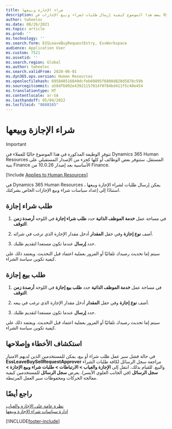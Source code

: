 ```yaml
---
title: شراء الإجازة وبيعها
description: يصف هذا الموضوع كيفية إرسال طلبات لشراء وبيع الإجازات في Dynamics 365 Human Resources.
author: twheeloc
ms.date: 08/26/2021
ms.topic: article
ms.prod: ''
ms.technology: ''
ms.search.form: ESSLeaveBuyRequestEntry, EssWorkspace
audience: Application User
ms.custom: 7521
ms.assetid: ''
ms.search.region: Global
ms.author: twheeloc
ms.search.validFrom: 2020-06-01
ms.dyn365.ops.version: Human Resources
ms.openlocfilehash: 695840516849dcfeb69895f6808d828d5878c59b
ms.sourcegitcommit: a58dfb892e43921157014f0784bd411f5c40e454
ms.translationtype: HT
ms.contentlocale: ar-SA
ms.lasthandoff: 05/04/2022
ms.locfileid: "8688165"
---
```

# <a name="buy-and-sell-leave"></a>شراء الإجازة وبيعها


>[!Important]
>تتوفر الوظيفة المذكورة في هذا الموضوع حاليًا للعملاء في Dynamics 365 Human Resources المستقل. ستتوفر بعض الوظائف أو كلها كجزء من الإصدار المستقبلي على بنية Finance الأساسية بعد إصدار 10.0.26 من Finance.

[!include [Applies to Human Resources](../includes/applies-to-hr.md)]

في Dynamics 365 Human Resources ، يمكن إرسال طلبات لشراء الإجازة وبيعها استنادًا إلى إعداد سياسات شراء وبيع الإجازات الخاص بشركتك.  

## <a name="request-to-buy-leave"></a>طلب شراء إجازة

1. في مساحة عمل **خدمة الموظف الذاتية** حدد **طلب شراء إجازة** في اللوحة **أرصدة زمن التوقف**. 

2. أضف **نوع إجازة** وفي حقل **المقدار** أدخل مقدار الإجازة الذي ترغب في شرائه. 

3. حدد **إرسال** عندما تكون مستعدا لتقديم طلبك. 

سيتم إما تحديث رصيدك تلقائيًا أو المرور بعملية اعتماد قبل التحديث. ويعتمد ذلك علي كيفية تكوين سياسة الشراء.

## <a name="request-to-sell-leave"></a>طلب بيع إجازة

1. في مساحة عمل **خدمة الموظف الذاتية** حدد **طلب بيع إجازة** في اللوحة **أرصدة زمن التوقف**. 

2. أضف **نوع إجازة** وفي حقل **المقدار** أدخل مقدار الإجازة الذي ترغب في بيعه. 

3. حدد **إرسال** عندما تكون مستعدا لتقديم طلبك.

سيتم إما تحديث رصيدك تلقائيًا أو المرور بعملية اعتماد قبل التحديث. ويعتمد ذلك علي كيفية تكوين سياسة الشراء.


## <a name="troubleshooting"></a>استكشاف الأخطاء وإصلاحها 

في حالة فشل سير عمل طلب شراء أو بيع، يمكن للمستخدمين الذين لديهم الامتياز **EssLeaveBuySellRequestApprover** مراجعة سجل الرسائل لكافة طلبات الشراء والبيع. للقيام بذلك، انتقل إلى **الإجازة والغياب > الارتباطات > طلبات شراء وبيع الإجازة > سجل الرسائل** (في الجانب العلوي الأيسر). يعرض **سجل الرسائل** للمستخدمين كيفية معالجة الحركات ومحفوظات سير العمل المرتبطة.


## <a name="see-also"></a>راجع أيضًا

[نظرة عامة على الإجازة والغياب](hr-leave-and-absence-overview.md)</br>
[إدارة سياسات شراء الإجازة وبيعها](hr-leave-and-absence-manage-buy-and-sell-leave-policies.md)


[!INCLUDE[footer-include](../includes/footer-banner.md)]
